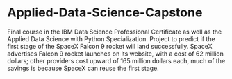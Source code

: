 # Applied-Data-Science-Capstone
Final course in the IBM Data Science Professional Certificate as well as the Applied Data Science with Python Specialization. Project to predict if the first stage of the SpaceX Falcon 9 rocket will land successfully.  SpaceX advertises Falcon 9 rocket launches on its website, with a cost of 62 million dollars; other providers cost upward of 165 million dollars each, much of the savings is because SpaceX can reuse the first stage. 
